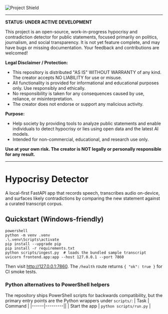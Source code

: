 ![Project Shield](https://user-gen-media-assets.s3.amazonaws.com/seedream_images/c32a1de6-545a-48db-a443-7cc25ca3454f.png)

---

**STATUS: UNDER ACTIVE DEVELOPMENT**

This project is an open-source, work-in-progress hypocrisy and contradiction detector for public statements, focused primarily on politics, journalism, and social transparency. It is not yet feature complete, and may have bugs or missing documentation. Your feedback and contributions are welcomed!

**Legal Disclaimer / Protection:**
- This repository is distributed "AS IS" WITHOUT WARRANTY of any kind. The creator accepts NO LIABILITY for use or misuse. 
- All functionality is provided for informational and educational purposes only. Use responsibly and ethically.
- No responsibility is taken for any consequences caused by use, reliance, or misinterpretation.
- The creator does not endorse or support any malicious activity.

**Purpose:**
- Help society by providing tools to analyze public statements and enable individuals to detect hypocrisy or lies using open data and the latest AI models. 
- Intended for non-commercial, educational, and research use only.

**Use at your own risk. The creator is NOT legally or personally responsible for any result.**

---

# Hypocrisy Detector
A local-first FastAPI app that records speech, transcribes audio on-device, and surfaces likely
contradictions by comparing the new statement against a curated transcript corpus.
## Quickstart (Windows-friendly)
```
powershell
python -m venv .venv
.\.venv\Scripts\activate
pip install --upgrade pip
pip install -r requirements.txt
python scripts/ingest.py  # loads the bundled sample transcript
uvicorn frontend.app:app --host 127.0.0.1 --port 7860
```
Then visit <http://127.0.0.1:7860>. The `/health` route returns `{ "ok": true }` for CI smoke tests.
### Python alternatives to PowerShell helpers
The repository ships PowerShell scripts for backwards compatibility, but the primary entry points
are the Python wrappers under `scripts/`:
| Task | Command |
|------|---------||
| Start the app | `python scripts/run.py` |
